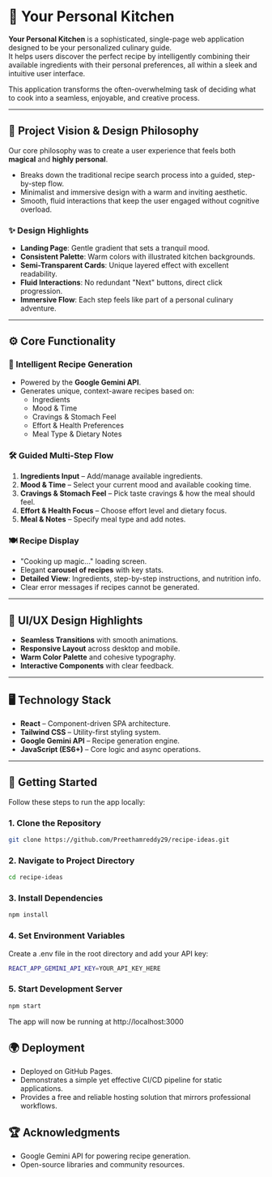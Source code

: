 # 🍲 Your Personal Kitchen

**Your Personal Kitchen** is a sophisticated, single-page web application designed to be your personalized culinary guide.  
It helps users discover the perfect recipe by intelligently combining their available ingredients with their personal preferences, all within a sleek and intuitive user interface.  

This application transforms the often-overwhelming task of deciding what to cook into a seamless, enjoyable, and creative process.

---

## 🎯 Project Vision & Design Philosophy

Our core philosophy was to create a user experience that feels both **magical** and **highly personal**.  

- Breaks down the traditional recipe search process into a guided, step-by-step flow.  
- Minimalist and immersive design with a warm and inviting aesthetic.  
- Smooth, fluid interactions that keep the user engaged without cognitive overload.  

### ✨ Design Highlights
- **Landing Page**: Gentle gradient that sets a tranquil mood.  
- **Consistent Palette**: Warm colors with illustrated kitchen backgrounds.  
- **Semi-Transparent Cards**: Unique layered effect with excellent readability.  
- **Fluid Interactions**: No redundant "Next" buttons, direct click progression.  
- **Immersive Flow**: Each step feels like part of a personal culinary adventure.  

---

## ⚙️ Core Functionality

### 🔮 Intelligent Recipe Generation
- Powered by the **Google Gemini API**.  
- Generates unique, context-aware recipes based on:  
  - Ingredients  
  - Mood & Time  
  - Cravings & Stomach Feel  
  - Effort & Health Preferences  
  - Meal Type & Dietary Notes  

### 🛠️ Guided Multi-Step Flow
1. **Ingredients Input** – Add/manage available ingredients.  
2. **Mood & Time** – Select your current mood and available cooking time.  
3. **Cravings & Stomach Feel** – Pick taste cravings & how the meal should feel.  
4. **Effort & Health Focus** – Choose effort level and dietary focus.  
5. **Meal & Notes** – Specify meal type and add notes.  

### 🍽️ Recipe Display
- "Cooking up magic..." loading screen.  
- Elegant **carousel of recipes** with key stats.  
- **Detailed View**: Ingredients, step-by-step instructions, and nutrition info.  
- Clear error messages if recipes cannot be generated.  

---

## 🎨 UI/UX Design Highlights

- **Seamless Transitions** with smooth animations.  
- **Responsive Layout** across desktop and mobile.  
- **Warm Color Palette** and cohesive typography.  
- **Interactive Components** with clear feedback.  

---

## 🖥️ Technology Stack

- **React** – Component-driven SPA architecture.  
- **Tailwind CSS** – Utility-first styling system.  
- **Google Gemini API** – Recipe generation engine.  
- **JavaScript (ES6+)** – Core logic and async operations.  

---

## 🚀 Getting Started

Follow these steps to run the app locally:

### 1. Clone the Repository
```bash
git clone https://github.com/Preethamreddy29/recipe-ideas.git
```

### 2. Navigate to Project Directory
```bash
cd recipe-ideas
```

### 3. Install Dependencies
```bash
npm install
```

### 4. Set Environment Variables
Create a .env file in the root directory and add your API key:
```bash
REACT_APP_GEMINI_API_KEY=YOUR_API_KEY_HERE
```

### 5. Start Development Server
```bash
npm start
```
The app will now be running at http://localhost:3000

## 🌍 Deployment
- Deployed on GitHub Pages.
- Demonstrates a simple yet effective CI/CD pipeline for static applications.
- Provides a free and reliable hosting solution that mirrors professional workflows.


## 🏆 Acknowledgments
- Google Gemini API for powering recipe generation.
- Open-source libraries and community resources.

